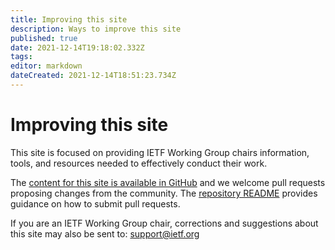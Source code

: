 ```yaml
---
title: Improving this site
description: Ways to improve this site
published: true
date: 2021-12-14T19:18:02.332Z
tags: 
editor: markdown
dateCreated: 2021-12-14T18:51:23.734Z
---
```


# Improving this site
This site is focused on providing IETF Working Group chairs information, tools, and resources needed to effectively conduct their work.

The [content for this site is available in GitHub](https://github.com/ietf-chairs/chairs.ietf.org) and we welcome pull requests proposing changes from the community. The [repository README](https://github.com/ietf-chairs/chairs.ietf.org/blob/main/README.md) provides guidance on how to submit pull requests.

If you are an IETF Working Group chair, corrections and suggestions about this site may also be sent to: support@ietf.org